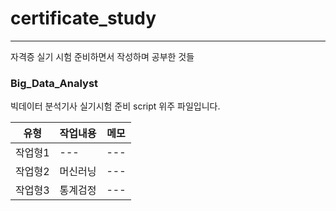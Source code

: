 # certificate_study
---
자격증 실기 시험 준비하면서 작성하며 공부한 것들

### Big_Data_Analyst 
빅데이터 분석기사 실기시험 준비 script 위주 파일입니다. 

| 유형 | 작업내용 | 메모 |  
| --- | ----- | --- |  
| 작업형1 | --- | --- |
| 작업형2 | 머신러닝 | --- |
| 작업형3 | 통계검정 | --- |
